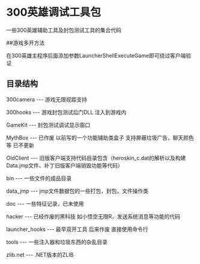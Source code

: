 ﻿# 300英雄调试工具包

一些300英雄辅助工具及封包测试工具的集合代码

##游戏多开方法

在300英雄主程序后面添加参数LauncherShellExecuteGame即可绕过客户端验证

## 目录结构
300camera --- 游戏无限视距支持

300hooks  --- 游戏封包测试后门DLL 注入到游戏内

GameKit --- 封包测试调试显示窗口

MythBox --- 已作废 以前写的一个功能辅助类盒子 支持屏蔽垃圾广告，聊天颜色等 已不更新

OldClient --- 旧版客户端支持代码目录包含（heroskin_c.dat的解析以及构建Data.jmp文件、补丁旧版客户端销毁功能等代码）

bin  --- 一些文件的成品目录

data_jmp --- jmp文件数据包的一些打包，封包，文件操作类

doc --- 一些特征记录，已未使用

hacker --- 已经作废的黑科技 如小悟空无限R，发送系统消息等功能的代码

launcher_hooks --- 最早双开工具 后来作废 直接使用命令行

tools --- 一些注入器和垃圾东西的杂乱目录

zlib.net --- .NET版本的ZLIB

